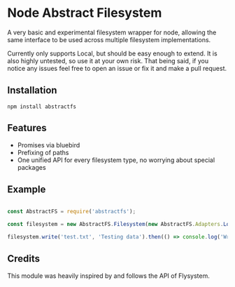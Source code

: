 # Node Abstract Filesystem

A very basic and experimental filesystem wrapper for node, allowing the same interface to be used across multiple filesystem implementations.

Currently only supports Local, but should be easy enough to extend. It is also highly untested, so use it at your own risk. That being said, if you notice any issues feel free to open an issue or fix it and make a pull request.

## Installation

`npm install abstractfs`

## Features

- Promises via bluebird
- Prefixing of paths
- One unified API for every filesystem type, no worrying about special packages

## Example

```javascript

const AbstractFS = require('abstractfs');

const filesystem = new AbstractFS.Filesystem(new AbstractFS.Adapters.Local('./'));

filesystem.write('test.txt', 'Testing data').then(() => console.log('Written!')).catch((e) => console.log(e, e.stack));

```

## Credits

This module was heavily inspired by and follows the API of Flysystem.